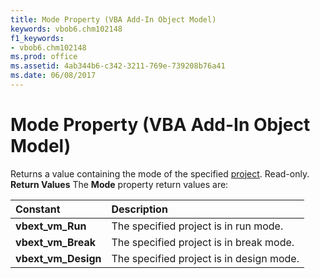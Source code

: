 ```yaml
---
title: Mode Property (VBA Add-In Object Model)
keywords: vbob6.chm102148
f1_keywords:
- vbob6.chm102148
ms.prod: office
ms.assetid: 4ab344b6-c342-3211-769e-739208b76a41
ms.date: 06/08/2017
---
```



# Mode Property (VBA Add-In Object Model)



Returns a value containing the mode of the specified [project](vbe-glossary.md). Read-only.
 **Return Values**
The **Mode** property return values are:


|**Constant**|**Description**|
|:-----|:-----|
|**vbext_vm_Run**|The specified project is in run mode.|
|**vbext_vm_Break**|The specified project is in break mode.|
|**vbext_vm_Design**|The specified project is in design mode.|

